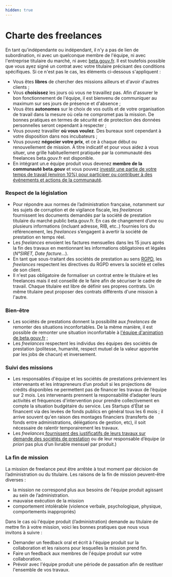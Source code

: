 ```yaml
---
hidden: true
---
```


# Charte des freelances

En tant qu'indépendante ou indépendant, il n'y a pas de lien de subordination, ni avec un quelconque membre de l'équipe, ni avec l'entreprise titulaire du marché, ni avec [beta.gouv.fr](http://beta.gouv.fr). Il est toutefois possible que vous ayez signé un contrat avec votre titulaire précisant des conditions spécifiques. Si ce n'est pas le cas, les éléments ci-dessous s'appliquent :

* Vous êtes **libres** de chercher des missions ailleurs et d'avoir d'autres clients ;
* Vous **choisissez** les jours où vous ne travaillez pas. Afin d'assurer le bon fonctionnement de l'équipe, il est bienvenu de communiquer au maximum sur ses jours de présence et d'absence ;
* Vous êtes **autonomes** sur le choix de vos outils et de votre organisation de travail dans la mesure où cela ne compromet pas la mission. De bonnes pratiques en termes de sécurité et de protection des données personnelles seront cependant à respecter ;
* Vous pouvez travailler **où vous voulez**. Des bureaux sont cependant à votre disposition dans nos incubateurs ;
* Vous pouvez **négocier votre prix**, et ce à chaque début ou renouvellement de mission. À titre indicatif et pour vous aidez à vous situer, une grille habituellement pratiquée par la communauté des freelances beta.gouv.fr est disponible.
* En intégrant un.e équipe produit vous devenez **membre de la communauté beta.gouv** et vous pouvez [investir une partie de votre temps de travail (environ 10%) pour participer ou contribuer à des événements et actions de la communauté](https://doc.incubateur.net/communaute/travailler-a-beta-gouv/actions-transverses).

### Respect de la législation

* Pour répondre aux normes de l’administration française, notamment sur les sujets de corruption et de vigilance fiscale, les _freelances_ fournissent les documents demandés par la société de prestation titulaire du marché public beta.gouv.fr. En cas de changement d’une ou plusieurs informations (incluant adresse, RIB, etc..) fournies lors du référencement, les _freelances_ s’engagent à avertir la société de prestation en temps réel.
* Les _freelances_ envoient les factures mensuelles dans les 15 jours après la fin des travaux en mentionnant les informations obligatoires et légales (_N°SIRET, Date facture..._).
* En tant que sous-traitant des sociétés de prestation au sens [RGPD](../../../gerer-sa-startup-detat-ou-de-territoires-au-quotidien/je-securise-mon-produit/guide-rgpd-et-securite.md), les _freelances_ respectent les directives du RGPD envers la société et celles de son client.
* Il n'est pas obligatoire de formaliser un contrat entre le titulaire et les freelances mais il est conseillé de le faire afin de sécuriser le cadre de travail. Chaque titulaire est libre de définir ses propres contrats. Un même titulaire peut proposer des contrats différents d'une mission à l'autre.

### Bien-être

* Les sociétés de prestations donnent la possibilité aux _freelances_ de remonter des situations inconfortables. De la même manière, il est possible de remonter une situation inconfortable à [l'équipe d'animation de beta.gouv.fr](../../../decouvrir-les-guides-des-autres-incubateurs/incubateur-de-la-dinum/lequipe-danimation-beta.gouv.fr.md) ;
* Les _freelances_ respectent les individus des équipes des sociétés de prestation (politesse, humanité, respect mutuel de la valeur apportée par les jobs de chacun) et inversement.

### Suivi des missions

* Les responsables d'équipe et les sociétés de prestations préviennent les intervenants et les intrapreneurs d’un produit si les projections de crédits disponibles ne permettent pas de financer les travaux de l’équipe sur 2 mois. Les intervenants prennent la responsabilité d’adapter leurs activités et fréquences d'intervention pour prendre collectivement en compte la situation budgétaire du service. Les Startups d'État se financent via des levées de fonds publics en général tous les 6 mois ; il arrive souvent qu'en raison des montages financiers (transferts de fonds entre administrations, délégations de gestion, etc), il soit nécessaire de ralentir temporairement les travaux.
* Les _freelances_[ fournissent des justificatifs de leurs travaux sur demande des sociétés de prestation](../../../gerer-sa-startup-detat-ou-de-territoires-au-quotidien/decouvrir-les-differents-metiers-dune-startup-detat/obtenir-une-prestation/la-facturation-de-a-a-z/) ou de leur responsable d’équipe (_a priori_ pas plus d’un livrable mensuel par produit.)

### La fin de mission

La mission de freelance peut être arrêtée à tout moment par décision de l’administration ou du titulaire. Les raisons de la fin de mission peuvent-être diverses :

* la mission ne correspond plus aux besoins de l'équipe produit agissant au sein de l’administration.
* mauvaise exécution de la mission
* comportement intolérable (violence verbale, psychologique, physique, comportements inappropriés)

Dans le cas où l'équipe produit (l’administration) demande au titulaire de mettre fin à votre mission, voici les bonnes pratiques que nous vous invitons à suivre :

* Demander un feedback oral et écrit à l'équipe produit sur la collaboration et les raisons pour lesquelles la mission prend fin.
* Faire un feedback aux membres de l'équipe produit sur votre collaboration.
* Prévoir avec l'équipe produit une période de passation afin de restituer l'ensemble de vos travaux.
